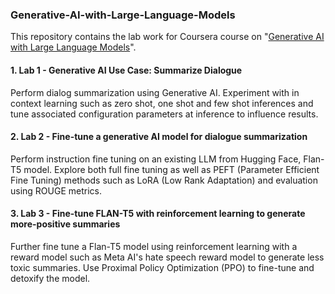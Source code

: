 ### Generative-AI-with-Large-Language-Models

This repository contains the lab work for Coursera course on "[Generative AI with Large Language Models](https://www.coursera.org/learn/generative-ai-with-llms)".

#### 1. Lab 1 - Generative AI Use Case: Summarize Dialogue
Perform dialog summarization using Generative AI. Experiment with in context learning such as zero shot, one shot and few shot inferences and tune associated configuration parameters at inference to influence results.

#### 2. Lab 2 - Fine-tune a generative AI model for dialogue summarization
Perform instruction fine tuning on an existing LLM from Hugging Face, Flan-T5 model. Explore both full fine tuning as well as PEFT (Parameter Efficient Fine Tuning) methods such as LoRA (Low Rank Adaptation) and evaluation using ROUGE metrics. 

#### 3. Lab 3 - Fine-tune FLAN-T5 with reinforcement learning to generate more-positive summaries
Further fine tune a Flan-T5 model using reinforcement learning with a reward model such as Meta AI's hate speech reward model to generate less toxic summaries. Use Proximal Policy Optimization (PPO) to fine-tune and detoxify the model.  
